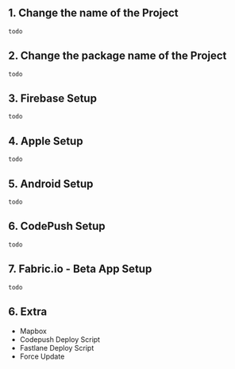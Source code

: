 ## 1. Change the name of the Project

``todo``

## 2. Change the package name of the Project

``todo`` 

## 3. Firebase Setup

``todo`` 

## 4. Apple Setup

``todo`` 

## 5. Android Setup

``todo`` 

## 6. CodePush Setup

``todo`` 

## 7. Fabric.io - Beta App Setup

``todo`` 

## 6. Extra

* Mapbox
* Codepush Deploy Script
* Fastlane Deploy Script
* Force Update